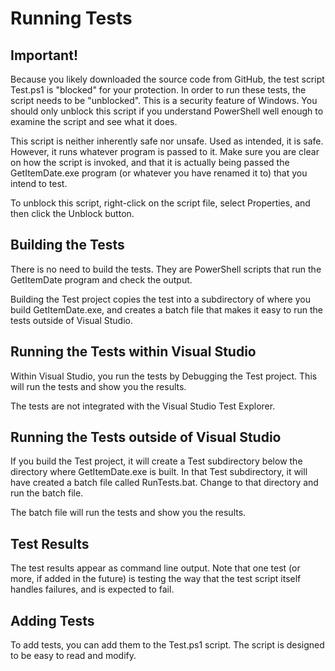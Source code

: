 ﻿# Running Tests
## Important!
Because you likely downloaded the source code from GitHub, the test script Test.ps1 is "blocked" for your protection. In order to run these tests, the script needs to be "unblocked".
This is a security feature of Windows. You should only unblock this script if you understand PowerShell well enough to examine the script and see what it does. 

This script is neither inherently safe nor unsafe. Used as intended, it is safe. However, it runs whatever program is passed to it. 
Make sure you are clear on how the script is invoked, and that it is actually being passed the GetItemDate.exe program (or whatever
you have renamed it to) that you intend to test.

To unblock this script, right-click on the script file, select Properties, and then click the Unblock button.

## Building the Tests
There is no need to build the tests. They are PowerShell scripts that run the GetItemDate program and check the output.

Building the Test project copies the test into a subdirectory of where you build GetItemDate.exe, and creates a batch file that 
makes it easy to run the tests outside of Visual Studio.

## Running the Tests within Visual Studio
Within Visual Studio, you run the tests by Debugging the Test project. This will run the tests and show you the results.

The tests are not integrated with the Visual Studio Test Explorer.

## Running the Tests outside of Visual Studio
If you build the Test project, it will create a Test subdirectory below the directory where GetItemDate.exe is built. 
In that Test subdirectory, it will have created a batch file called RunTests.bat. Change to that directory and run the batch file.

The batch file will run the tests and show you the results.

## Test Results
The test results appear as command line output. Note that one test (or more, if added in the future) is testing the way that the
test script itself handles failures, and is expected to fail.

## Adding Tests
To add tests, you can add them to the Test.ps1 script. The script is designed to be easy to read and modify.